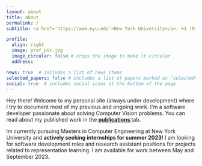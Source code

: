 ```yaml
---
layout: about
title: about
permalink: /
subtitle: <a href='https://www.nyu.edu'>New York University</a>. +1 (917)-603-2850

profile:
  align: right
  image: prof_pic.jpg
  image_circular: false # crops the image to make it circular
  address: 

news: true  # includes a list of news items
selected_papers: false # includes a list of papers marked as "selected={true}"
social: true  # includes social icons at the bottom of the page
---
```


Hey there! Welcome to my personal site (always under development) where I try to document most of my previous and ongoing work. I'm a software developer passionate about solving Computer Vision problems. You can read about my published work in the <b><a href='publications/'> publications </a></b> tab. 

Im currently pursuing Masters in Computer Engineering at New York University and <b>actively seeking internships for summer 2023!</b> I am looking for software development roles and research assistant positions for projects related to representation learning. I am available for work between May and September 2023.

<!-- Write your biography here. Tell the world about yourself. Link to your favorite [subreddit](http://reddit.com). You can put a picture in, too. The code is already in, just name your picture `prof_pic.jpg` and put it in the `img/` folder.

Put your address / P.O. box / other info right below your picture. You can also disable any these elements by editing `profile` property of the YAML header of your `_pages/about.md`. Edit `_bibliography/papers.bib` and Jekyll will render your [publications page](/al-folio/publications/) automatically.

Link to your social media connections, too. This theme is set up to use [Font Awesome icons](http://fortawesome.github.io/Font-Awesome/) and [Academicons](https://jpswalsh.github.io/academicons/), like the ones below. Add your Facebook, Twitter, LinkedIn, Google Scholar, or just disable all of them. -->
